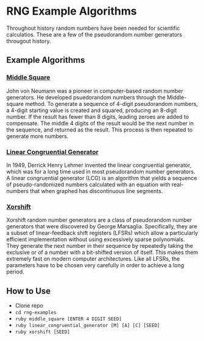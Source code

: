 # RNG Example Algorithms
Throughout history random numbers have been needed for scientific calculatios.
These are a few of the pseudorandom number generators througout history.

## Example Algorithms
### [Middle Square](https://en.wikipedia.org/wiki/Middle-square_method)
John von Neumann was a pioneer in computer-based random number generators.
He developed psuedorandom numbers through the Middle-square method.
To generate a sequence of 4-digit pseudorandom numbers, a 4-digit starting
value is created and squared, producing an 8-digit number. If the result has
fewer than 8 digits, leading zeroes are added to compensate. The middle 4
digits of the result would be the next number in the sequence, and returned
as the result. This process is then repeated to generate more numbers.

### [Linear Congruential Generator](https://en.wikipedia.org/wiki/Linear_congruential_generator)
In 1949, Derrick Henry Lehmer invented the linear congruential generator,
which was for a long time used in most pseudorandom number generators.
A linear congruential generator (LCG) is an algorithm that yields a sequence of
pseudo-randomized numbers calculated with an equation with real-numbers that
when graphed has discontinuous line segments.

### [Xorshift](https://en.wikipedia.org/wiki/Xorshift)
Xorshift random number generators are a class of pseudorandom number generators
that were discovered by George Marsaglia. Specifically, they are a subset of
linear-feedback shift registers (LFSRs) which allow a particularly efficient
implementation without using excessively sparse polynomials. They generate the
next number in their sequence by repeatedly taking the exclusive or of a number
with a bit-shifted version of itself. This makes them extremely fast on modern
computer architectures. Like all LFSRs, the parameters have to be chosen very
carefully in order to achieve a long period.

## How to Use
 * Clone repo
 * `cd rng-examples`
 * `ruby middle_square [ENTER 4 DIGIT SEED]`
 * `ruby linear_congruential_generator [M] [A] [C] [SEED]`
 * `ruby xorshift [SEED]`
